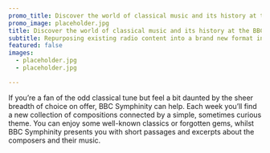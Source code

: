 ```yaml
---
promo_title: Discover the world of classical music and its history at the BBC
promo_image: placeholder.jpg
title: Discover the world of classical music and its history at the BBC
subtitle: Repurposing existing radio content into a brand new format in order to engage more Radio fans
featured: false
images:
  - placeholder.jpg
  - placeholder.jpg

---
```


If you’re a fan of the odd classical tune but feel a bit daunted by the sheer breadth of choice on offer, BBC Symphinity can help. Each week you’ll find a new collection of compositions connected by a simple, sometimes curious theme. You can enjoy some well-known classics or forgotten gems, whilst BBC Symphinity presents you with short passages and excerpts about the composers and their music.
